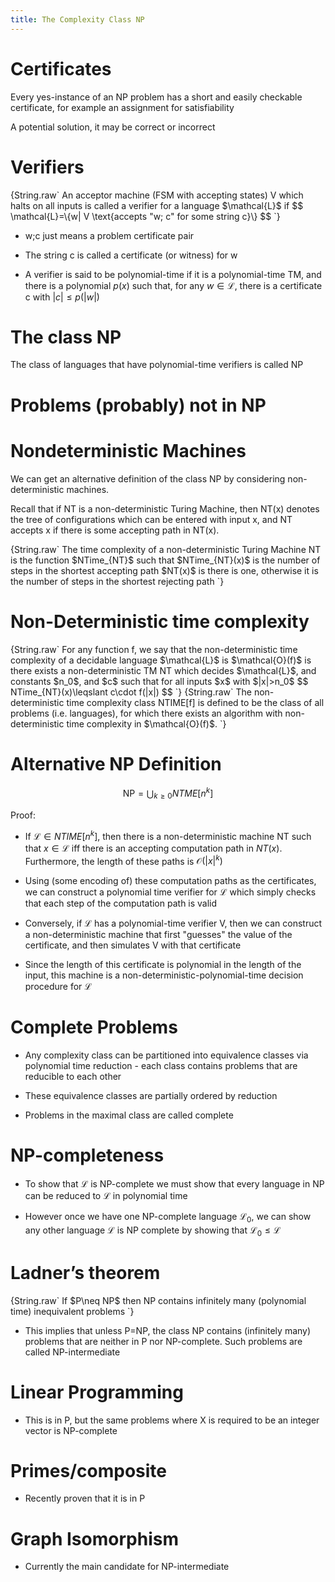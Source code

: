```yaml
---
title: The Complexity Class NP
---
```


# Certificates

Every yes-instance of an NP problem has a short and easily checkable
certificate, for example an assignment for satisfiability

<Definition name="Certificate">
A potential solution, it may be correct or incorrect
</Definition>

# Verifiers

<Definition name="Verifier">
{String.raw`
An acceptor machine (FSM with accepting states) V which halts on all inputs is called a verifier for a language $\mathcal{L}$ if
$$
\mathcal{L}=\{w| V \text{accepts "w; c" for some string c}\}
$$
`}
</Definition>

-   w;c just means a problem certificate pair

-   The string c is called a certificate (or witness) for w

-   A verifier is said to be polynomial-time if it is a polynomial-time
    TM, and there is a polynomial $p(x)$ such that, for any
    $w\in \mathcal{L}$, there is a certificate c with
    $|c|\leqslant p(|w|)$

# The class NP

<Definition name="NP">
The class of languages that have polynomial-time verifiers is called NP
</Definition>

<Problem name="Composite number" instance="A positive integer k" question="Are there integers $u,v>1$ such that $u\cdot v=k$"/>

<Problem name="Subset sum" instance="A collection of positive integers $S=\{a_1,...,a_k\}$ and a target integer t" question="Is there a subset $T\subseteq S$ such that $\sum_{i\in T}a_i=t$" />

# Problems (probably) not in NP

<Problem name="No Hamiltonian Cycle" instance="A graph G" question="Is it true that G has no Hamiltonian cycle?"/>

<Problem name="Checkers" instance="An integer n and a position in checkers on $n\times n$ board" question="Is it a winning position for white?"/>

# Nondeterministic Machines

We can get an alternative definition of the class NP by considering
non-deterministic machines.

Recall that if NT is a non-deterministic Turing Machine, then NT(x)
denotes the tree of configurations which can be entered with input x,
and NT accepts x if there is some accepting path in NT(x).

<Definition name="Time complexity">
{String.raw`
The time complexity of a non-deterministic Turing Machine NT is the function $NTime_{NT}$ such that $NTime_{NT}(x)$ is the number of steps in the shortest accepting path $NT(x)$ is there is one, otherwise it is the number of steps in the shortest rejecting path
`}
</Definition>

# Non-Deterministic time complexity

<Definition name="Non-deterministic time complexity">
{String.raw`
For any function f, we say that the non-deterministic time complexity of a decidable language $\mathcal{L}$ is $\mathcal{O}(f)$ is there exists a non-deterministic TM NT which decides $\mathcal{L}$, and constants $n_0$, and $c$ such that for all inputs $x$ with $|x|>n_0$
$$
NTime_{NT}(x)\leqslant c\cdot f(|x|)
$$
`}
</Definition>

<Definition name="Non-deterministic time complexity class">
{String.raw`
The non-deterministic time complexity class NTIME[f] is defined to be the class of all problems (i.e. languages), for which there exists an algorithm with non-deterministic time complexity in $\mathcal{O}(f)$.
`}
</Definition>

# Alternative NP Definition

$$
\mathrm{NP}=\bigcup_{k \geq 0} N T M E\left[n^{k}\right]
$$

Proof:

-   If $\mathcal{L}\in NTIME[n^k]$, then there is a non-deterministic
    machine NT such that $x\in\mathcal{L}$ iff there is an accepting
    computation path in $NT(x)$. Furthermore, the length of these paths
    is $\mathcal{O}(|x|^k)$

-   Using (some encoding of) these computation paths as the
    certificates, we can construct a polynomial time verifier for
    $\mathcal{L}$ which simply checks that each step of the computation
    path is valid

-   Conversely, if $\mathcal{L}$ has a polynomial-time verifier V, then
    we can construct a non-deterministic machine that first "guesses"
    the value of the certificate, and then simulates V with that
    certificate

-   Since the length of this certificate is polynomial in the length of
    the input, this machine is a non-deterministic-polynomial-time
    decision procedure for $\mathcal{L}$

# Complete Problems

-   Any complexity class can be partitioned into equivalence classes via
    polynomial time reduction - each class contains problems that are
    reducible to each other

-   These equivalence classes are partially ordered by reduction

-   Problems in the maximal class are called complete

# NP-completeness

-   To show that $\mathcal{L}$ is NP-complete we must show that every
    language in NP can be reduced to $\mathcal{L}$ in polynomial time

-   However once we have one NP-complete language $\mathcal{L}_0$, we
    can show any other language $\mathcal{L}$ is NP complete by showing
    that $\mathcal{L}_0\leqslant \mathcal{L}$

# Ladner’s theorem

<Theorem>
{String.raw`
If $P\neq NP$ then NP contains infinitely many (polynomial time) inequivalent problems
`}
</Theorem>

-   This implies that unless P=NP, the class NP contains (infinitely
    many) problems that are neither in P nor NP-complete. Such problems
    are called NP-intermediate

# Linear Programming

<Problem name="Linear Programming" instance="Integer vectors $V_i=(v_1^i,...,v_n^i), 1\leqslant i\leqslant m, D=(d_1,...,d_n), C=(c_1,...,c_n)$ and an integer B" question="Is there a rational vector $X=(x_1,...,x_n)$ such that $V_i\cdot X\leqslant d_i$ for all $1\leqslant i\leqslant m$ and such that $C\cdot X\geqslant B$"/>

-   This is in P, but the same problems where X is required to be an
    integer vector is NP-complete

# Primes/composite

<Problem name="Composite" instance="Positive integer K" question="Is K composite?"/>

-   Recently proven that it is in P

# Graph Isomorphism

<Problem name="Graph Isomorphism" instance="Two undirected graphs $G=(V_G,E_G)$ and $H=(V_H,E_H)$" question="Are G and H isomorphic, i.e., is there a bijection $f:V_G\rightarrow V_H$ such that $(u,v)\in E_G$ iff $(f(u),f(g))\in E_H$?"/>

-   Currently the main candidate for NP-intermediate
